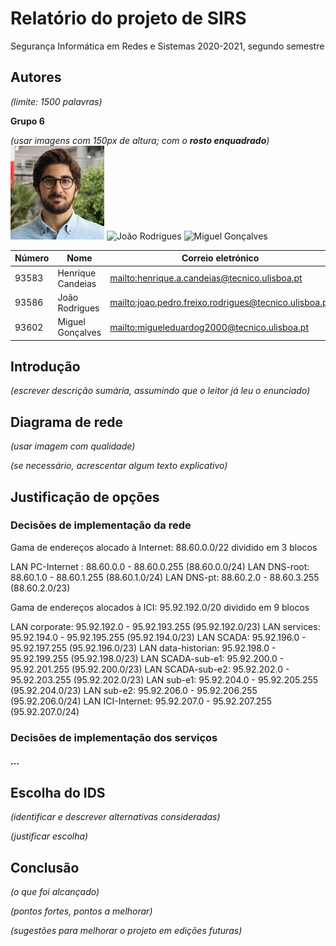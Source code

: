 # Relatório do projeto de SIRS

Segurança Informática em Redes e Sistemas 2020-2021, segundo semestre

## Autores

*(limite: 1500 palavras)*

**Grupo 6**

*(usar imagens com 150px de altura; com o **rosto enquadrado**)*   
![Henrique Candeias](Henrique_Candeias.jpg) ![João Rodrigues](22222-bob.png) ![Miguel Gonçalves](33333-charlie.png)

| Número | Nome              | Correio eletrónico                                      |
| -------|-------------------|---------------------------------------------------------|
| 93583  | Henrique Candeias | <mailto:henrique.a.candeias@tecnico.ulisboa.pt>         |
| 93586  | João Rodrigues    | <mailto:joao.pedro.freixo.rodrigues@tecnico.ulisboa.pt> |
| 93602  | Miguel Gonçalves  | <mailto:migueleduardog2000@tecnico.ulisboa.pt>          |

## Introdução

*(escrever descrição sumária, assumindo que o leitor já leu o enunciado)*

## Diagrama de rede

*(usar imagem com qualidade)*

*(se necessário, acrescentar algum texto explicativo)*

## Justificação de opções

### Decisões de implementação da rede

Gama de endereços alocado à Internet: 
88.60.0.0/22 dividido em 3 blocos

LAN PC-Internet :  88.60.0.0 - 88.60.0.255 (88.60.0.0/24)
LAN DNS-root:      88.60.1.0 - 88.60.1.255 (88.60.1.0/24)
LAN DNS-pt:        88.60.2.0 - 88.60.3.255 (88.60.2.0/23)

Gama de endereços alocados à ICI:
95.92.192.0/20 dividido em 9 blocos

LAN corporate:         95.92.192.0 - 95.92.193.255 (95.92.192.0/23)
LAN services:          95.92.194.0 - 95.92.195.255 (95.92.194.0/23)
LAN SCADA:             95.92.196.0 - 95.92.197.255 (95.92.196.0/23)
LAN data-historian:    95.92.198.0 - 95.92.199.255 (95.92.198.0/23)
LAN SCADA-sub-e1:      95.92.200.0 - 95.92.201.255 (95.92.200.0/23)
LAN SCADA-sub-e2:      95.92.202.0 - 95.92.203.255 (95.92.202.0/23)
LAN sub-e1:            95.92.204.0 - 95.92.205.255 (95.92.204.0/23)
LAN sub-e2:            95.92.206.0 - 95.92.206.255 (95.92.206.0/24)
LAN ICI-Internet:      95.92.207.0 - 95.92.207.255 (95.92.207.0/24)


### Decisões de implementação dos serviços

#### ...

## Escolha do IDS

*(identificar e descrever alternativas consideradas)*

*(justificar escolha)*


## Conclusão

*(o que foi alcançado)*

*(pontos fortes, pontos a melhorar)*

*(sugestões para melhorar o projeto em edições futuras)*
